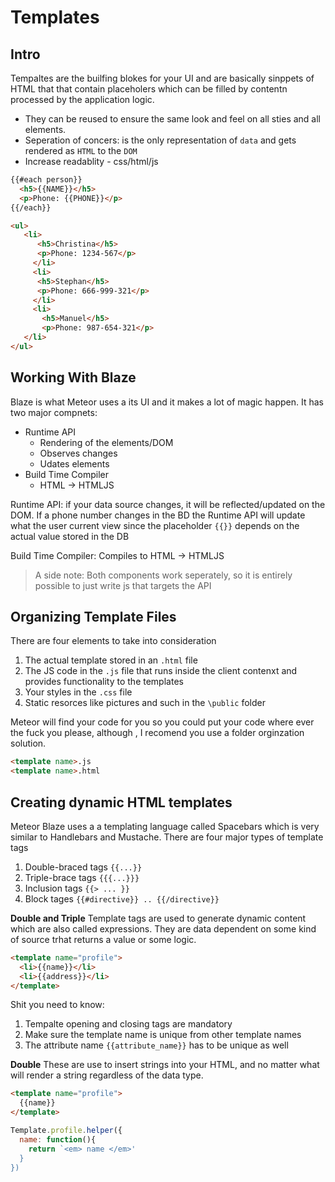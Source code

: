 Templates
========

Intro
-----
Tempaltes are the builfing blokes for your UI and are basically sinppets of HTML that that contain placeholers which can be filled by contentn processed by the application logic.
+ They can be reused to ensure the same look and feel on all sties and all elements.
+ Seperation of concers: is the only representation of `data` and gets rendered as `HTML` to the `DOM`
+ Increase readablity - css/html/js

```html
{{#each person}}
  <h5>{{NAME}}</h5> 
  <p>Phone: {{PHONE}}</p>
{{/each}}
````

```html
<ul> 
   <li> 
      <h5>Christina</h5> 
      <p>Phone: 1234-567</p> 
     </li> 
     <li> 
      <h5>Stephan</h5> 
      <p>Phone: 666-999-321</p> 
     </li> 
     <li> 
       <h5>Manuel</h5> 
       <p>Phone: 987-654-321</p> 
   </li> 
</ul> 
````

Working With Blaze
------------------
Blaze is what Meteor uses a its UI and it makes a lot of magic happen. It has two major compnets:
+ Runtime API
  * Rendering of the elements/DOM
  * Observes changes
  * Udates elements
+ Build Time Compiler
  * HTML -> HTMLJS  

Runtime API: if your data source changes, it will be reflected/updated on the DOM. If a phone number changes in the BD the Runtime API will update what the user current view since the placeholder `{{}}` depends on the actual value stored in the DB

Build Time Compiler: Compiles to HTML -> HTMLJS

> A side note: Both components work seperately, so it is entirely possible to just write js that targets the API


Organizing Template Files
------------------------
There are four elements to take into consideration
1. The actual template stored in an `.html` file
2. The JS code in the `.js` file that runs inside the client contenxt and provides functionality to the templates
3. Your styles in the `.css` file
4. Static resorces like pictures and such in the `\public` folder

Meteor will find your code for you so you could put your code where ever the fuck you please, although , I recomend you use a folder orginzation solution.
```html
<template name>.js
<template name>.html
```

Creating dynamic HTML templates
-------------------------------
Meteor Blaze uses a a templating language called Spacebars which is very similar to Handlebars and Mustache. There are four major types of template tags
1. Double-braced tags `{{...}}`
2. Triple-brace tags `{{{...}}}`
3. Inclusion tags `{{> ... }}`
4. Block tages `{{#directive}} .. {{/directive}}`

__Double and Triple__
Template tags are used to generate dynamic content which are also called expressions. They are data dependent on some kind of source trhat returns a value or some logic.
```html
<template name="profile">
  <li>{{name}}</li>
  <li>{{address}}</li>
</template>
```
Shit you need to know:
1. Tempalte opening and closing tags are mandatory
2. Make sure the template name is unique from other template names
3. The attribute name `{{attribute_name}}` has to be unique as well

__Double__
These are use to insert strings into your HTML, and no matter what will render a string regardless of the data type.
```html
<template name="profile">
  {{name}}
</template>
```
```javascript
Template.profile.helper({
  name: function(){
    return `<em> name </em>'
  }
})


